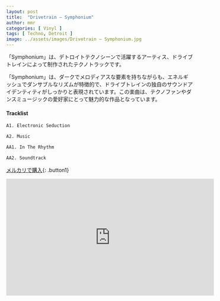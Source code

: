 ```yaml
---
layout: post
title:  "Drivetrain – Symphonium"
author: mmr
categories: [ Vinyl ]
tags: [ Techno, Detroit ]
image: ../assets/images/Drivetrain – Symphonium.jpg
---
```


「Symphonium」は、デトロイトテクノシーンで活躍するアーティス、ドライブトレインによって制作されたテクノトラックです。

「Symphonium」は、ダークでメロディアスな要素を持ちながらも、エネルギッシュでダンサブルなリズムが特徴的で、ドライブトレインの独自のサウンドアイデンティティがしっかりと表現されています。この楽曲は、テクノファンやダンスミュージックの愛好家にとって魅力的な作品となっています。

#### Tracklist
```md
A1. Electronic Seduction

A2. Music

AA1. In The Rhythm

AA2. Soundtrack
```

[メルカリで購入](https://jp.mercari.com/item/m23783674213?afid=6142608987){: .button1}

<iframe width="560" height="315" src="https://www.youtube.com/embed/oBUYzL6qFl4?si=xjmP4gGZ6wJoR0C0" title="YouTube video player" frameborder="0" allow="accelerometer; autoplay; clipboard-write; encrypted-media; gyroscope; picture-in-picture; web-share" referrerpolicy="strict-origin-when-cross-origin" allowfullscreen></iframe>
